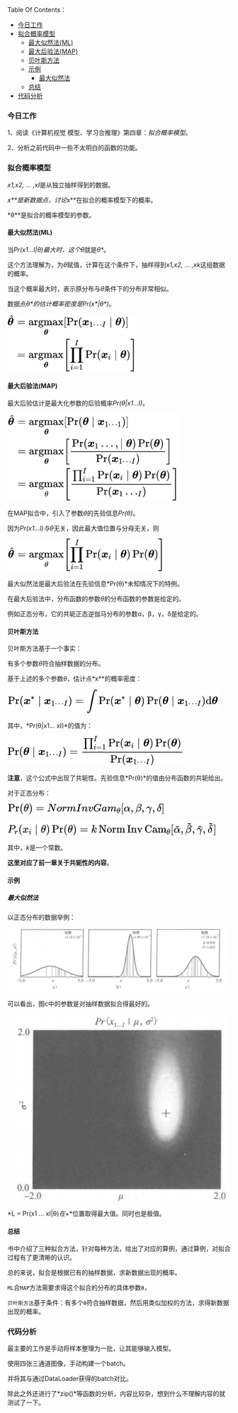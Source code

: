 Table Of Contents：
+ [今日工作](#今日工作)
+ [拟合概率模型](#拟合概率模型)
	+ [最大似然法(ML)](#最大似然法(ML))
	+ [最大后验法(MAP)](#最大后验法(MAP))
	+ [贝叶斯方法](#贝叶斯方法)
	+ [示例](#示例)
	  + [最大似然法](#最大似然法)
	+ [总结](#总结)
+ [代码分析](#代码分析)

### 今日工作

1、阅读《计算机视觉 模型、学习合推理》第四章：*拟合概率模型*。

2、分析之前代码中一些不太明白的函数的功能。


### 拟合概率模型

*x1,x2, ... ,xI*是从独立抽样得到的数据。

*x**是新数据点，讨论*x\**在拟合的概率模型下的概率。

*θ**是拟合的概率模型的参数。

#### 最大似然法(ML)

当*Pr(x1...I|θ)*最大时，这个*θ*就是*θ\**。

这个方法理解为，为*θ*赋值，计算在这个条件下，抽样得到*x1,x2, ... ,xk*这组数据的概率。

当这个概率最大时，表示原分布与*θ*条件下的分布非常相似。

数据点*θ\**的估计概率密度是*Pr(x\*|θ\*)*。

![](https://github.com/fantasy995/ComputerVision/blob/main/images/Snipaste_2020-10-20_14-47-09.png?raw=true)

#### 最大后验法(MAP)

最大后验估计是最大化参数的后验概率*Pr(θ|x1...I)*。

![](https://github.com/fantasy995/ComputerVision/blob/main/images/Snipaste_2020-10-20_15-08-09.png?raw=true)

在MAP拟合中，引入了参数*θ*的先验信息*Pr(θ)*。

因为*Pr(x1...I)*与*θ*无关，因此最大值位置与分母无关，则

![](https://github.com/fantasy995/ComputerVision/blob/main/images/Snipaste_2020-10-20_15-18-31.png?raw=true)

最大似然法是最大后验法在先验信息*Pr(θ)*未知情况下的特例。

在最大后验法中，分布函数的参数*θ*的分布函数的参数是给定的。

例如正态分布，它的共轭正态逆伽马分布的参数α，β，γ，δ是给定的。

#### 贝叶斯方法

贝叶斯方法基于一个事实：

有多个参数*θ*符合抽样数据的分布。

基于上述的多个参数*θ*，估计点*x\**的概率密度：

![](https://github.com/fantasy995/ComputerVision/blob/main/images/Snipaste_2020-10-20_15-34-02.png?raw=true)

其中，*Pr(θ|x1... xI)*的值为：

![](https://github.com/fantasy995/ComputerVision/blob/main/images/Snipaste_2020-10-20_15-36-34.png?raw=true)

**注意**，这个公式中出现了共轭性。先验信息*Pr(θ)*的值由分布函数的共轭给出。

对于正态分布：

![](https://github.com/fantasy995/ComputerVision/blob/main/images/Snipaste_2020-10-20_15-56-01.png?raw=true)

![](https://github.com/fantasy995/ComputerVision/blob/main/images/Snipaste_2020-10-20_16-01-48.png?raw=true)

其中，*k*是一个常数。

**这里对应了前一章关于共轭性的内容**。

#### 示例

##### 最大似然法

以正态分布的数据举例：

![](https://github.com/fantasy995/ComputerVision/blob/main/images/Snipaste_2020-10-20_16-55-05.png?raw=true)

可以看出，图c中的参数是对抽样数据拟合得最好的。

![](https://github.com/fantasy995/ComputerVision/blob/main/images/Snipaste_2020-10-20_16-57-32.png?raw=true)

*L = Pr(x1 ... xI|θ)*在*+*位置取得最大值。同时也是极值。

#### 总结

书中介绍了三种拟合方法，针对每种方法，给出了对应的算例，通过算例，对拟合过程有了更清晰的认识。

总的来说，拟合是根据已有的抽样数据，求新数据出现的概率。

`ML`合`MAP`方法需要求得这个拟合的分布的具体参数`θ`，

`贝叶斯方法`基于条件：有多个`θ`符合抽样数据，然后用类似加权的方法，求得新数据出现的概率。

### 代码分析

最主要的工作是手动将样本整理为一批，让其能够输入模型。

使用四张三通道图像，手动构建一个batch。

并将其与通过DataLoader获得的batch对比。

除此之外还进行了*zip()*等函数的分析，内容比较杂，想到什么不理解内容的就测试了一下。

